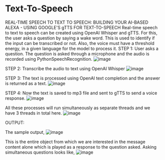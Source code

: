 # Text-To-Speech
REAL-TIME SPEECH TO TEXT TO SPEECH: BUILDING YOUR AI-BASED ALEXA - USING GOOGLE'S gTTS FOR TEXT-TO-SPEECH
Real-time speech to text to speech can be created using OpenAI Whisper and gTTS. For this, the user asks a question by saying a wake word. This is used to identify if the input can be transcribed or not. Also, the voice must have a threshold energy, in a given language for the model to process it.
STEP 1:
User asks a question.
The question is asked through a microphone and the audio is recorded using PythonSpeechRecognition.
 ![image](https://github.com/savithashreem07/Text-To-Speech/assets/157434708/a4c13355-5210-446a-a52d-ce479fdc8120)


STEP 2:
Transcribe the audio to text using OpenAI Whisper
![image](https://github.com/savithashreem07/Text-To-Speech/assets/157434708/8618e9a6-9b83-46ac-815e-1a8888cf0fb3)

 
STEP 3:
The text is processed using OpenAI text completion and the answer is returned as a text.
 ![image](https://github.com/savithashreem07/Text-To-Speech/assets/157434708/30bbf527-9d94-4065-b120-642a9251b3ba)


STEP 4:
Now the text is saved to mp3 file and sent to gTTS to send a voice response.
 ![image](https://github.com/savithashreem07/Text-To-Speech/assets/157434708/e2750bc6-eabd-4235-a006-b37b7b59a914)


All these processes will run simultaneously as separate threads and we have 3 threads in total here.
 ![image](https://github.com/savithashreem07/Text-To-Speech/assets/157434708/31fc4fe9-1ca2-4a3c-bcd2-7a07c1ca04b7)



OUTPUT:

The sample output,
 ![image](https://github.com/savithashreem07/Text-To-Speech/assets/157434708/69fda7a7-eb84-4056-a026-6de093e58043)

This is the entire object from which we are interested in the message content alone which is played as a response to the question asked.
Asking simultaneous questions looks like,
![image](https://github.com/savithashreem07/Text-To-Speech/assets/157434708/13025076-a436-4812-9c12-3fa5d4ad3386)

